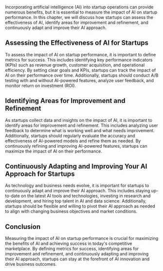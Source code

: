 

Incorporating artificial intelligence (AI) into startup operations can provide numerous benefits, but it is essential to measure the impact of AI on startup performance. In this chapter, we will discuss how startups can assess the effectiveness of AI, identify areas for improvement and refinement, and continuously adapt and improve their AI approach.

Assessing the Effectiveness of AI for Startups
----------------------------------------------

To assess the impact of AI on startup performance, it is important to define metrics for success. This includes identifying key performance indicators (KPIs) such as revenue growth, customer acquisition, and operational efficiency. By setting clear goals and KPIs, startups can track the impact of AI on their performance over time. Additionally, startups should conduct A/B testing with and without AI-powered features, analyze user feedback, and monitor return on investment (ROI).

Identifying Areas for Improvement and Refinement
------------------------------------------------

As startups collect data and insights on the impact of AI, it is important to identify areas for improvement and refinement. This includes analyzing user feedback to determine what is working well and what needs improvement. Additionally, startups should regularly evaluate the accuracy and effectiveness of AI-powered models and refine them as needed. By continuously refining and improving AI-powered features, startups can maximize the impact of AI on their performance.

Continuously Adapting and Improving Your AI Approach for Startups
-----------------------------------------------------------------

As technology and business needs evolve, it is important for startups to continuously adapt and improve their AI approach. This includes staying up-to-date on the latest AI tools and technologies, investing in research and development, and hiring top talent in AI and data science. Additionally, startups should be flexible and willing to pivot their AI approach as needed to align with changing business objectives and market conditions.

Conclusion
----------

Measuring the impact of AI on startup performance is crucial for maximizing the benefits of AI and achieving success in today's competitive marketplace. By defining metrics for success, identifying areas for improvement and refinement, and continuously adapting and improving their AI approach, startups can stay at the forefront of AI innovation and drive business outcomes.
